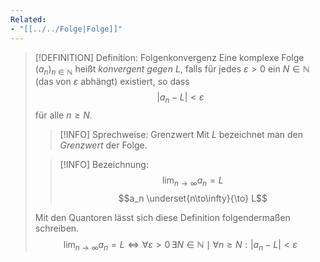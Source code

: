 ```yaml
---
Related:
- "[[../../Folge|Folge]]"
---
```


> [!DEFINITION] Definition: Folgenkonvergenz
> Eine komplexe Folge $(a_n)_{n\in\mathbb{N}}$ heißt *konvergent gegen* $L$, falls für jedes $\varepsilon \gt 0$ ein $N \in \mathbb{N}$ (das von $\varepsilon$ abhängt) existiert, so dass 
> $$|a_n - L|\lt \varepsilon$$
> für alle $n \ge N$.
> > [!INFO] Sprechweise: Grenzwert
> > Mit $L$ bezeichnet man den *Grenzwert* der Folge.
> 
> > [!INFO] Bezeichnung:
> > $$\lim_{n\to\infty} a_n = L$$
> > $$a_n \underset{n\to\infty}{\to} L$$
> 
> Mit den Quantoren lässt sich diese Definition folgendermaßen schreiben.
> $$\lim_{n\to\infty} a_n = L \iff \forall \varepsilon \gt 0 \, \exists N \in \mathbb{N} \mid \forall n \ge N: |a_n-L|\lt \varepsilon$$